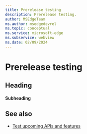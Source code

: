 ```yaml
---
title: Prerelease testing
description: Prerelease testing.
author: MSEdgeTeam
ms.author: msedgedevrel
ms.topic: conceptual
ms.service: microsoft-edge
ms.subservice: webview
ms.date: 02/09/2024
---
```

# Prerelease testing


<!-- ====================================================================== -->
## Heading


<!-- ------------------------------ -->
#### Subheading


<!-- ====================================================================== -->
## See also

* [Test upcoming APIs and features](./set-preview-channel.md)
